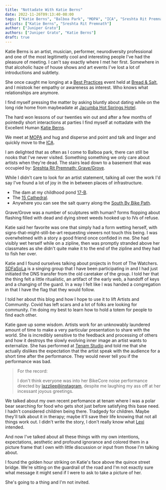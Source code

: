 ```yaml
---
title: "Nottadate With Katie Berns"
date: 2022-11-26T09:13:40-08:00
tags: ["Katie Berns", "Balboa Park", "MOPA", "ICA", "Sreshta Rit Premnath", "Cara Knott", "tenam", "infrastructure", "15 Cathedral", "Best Practices", "Jacumba Hot Springs Hotel", "Bread & Salt", "The Watchers", "SDFaSoLa", "BikeCore", "tragedy", "lazzliee"]
artists: ["Katie Berns", "Sreshta Rit Premnath"]
author: ["Juniper Grato"]
authors: ["Juniper Grato", "Katie Berns"]
draft: true
---
```


Katie Berns is an artist, musician, performer, neurodiversity professional and one of the most legitimetly cool and interesting people I've had the pleasure of meeting.
I can't say exactly where I met her first.
Somewhere in that alcoholic haze of house shows and art events I've lost a lot of introductions and subtlety.

She once caught me longing at a [Best Practices](https://www.practicebest.org/past-exhibtions) event held at [Bread & Salt](https://www.breadandsaltsandiego.com), and I mistook her empathy or awareness as interest.
Who knows what relationships are anymore.

I find myself pressing the matter by asking bluntly about dating while on the long ride home from maybeadate at [Jacumba Hot Springs Hotel](https://www.instagram.com/jacumbahotspringshotel/).

The hard won lessons of our twenties win out and after a few months of pointedly short interactions at parties I find myself at nottadate with the Excellent Human [Katie Berns](https://katieberns.com/about).

We meet at [MOPA](https://mopa.org/) and hug and disperse and point and talk and linger and quickly move to the [ICA](https://icasandiego.org/).

I am delighted that as often as I come to Balboa park, there can still be nooks that I've never visited.
Something something we only care about artists when they're dead.
The stairs lead down to a basement that was occupied by: [Sreshta Rit Premnath: Grave/Grove](https://icasandiego.org/art/sreshta-rit-premnath/).

While I didn't care to look for an artist statement, talking all over the work I'd say I've found a lot of joy in the in between places of infrastructure.
* The dam at my childhood pond [17-B](https://www.sandiegoponds.info/p/pond-17b.html).
* The [15 Cathedral](https://en.wikipedia.org/wiki/Murder_of_Cara_Knott).
* Anywhere you can see the salt quarry along the [South By Bike Path](https://www.sandiego.org/articles/biking/bike-route-bayshore-bikeway.aspx).

Grave/Grove was a number of sculptures with human? forms flopping about flashing filled with dead and dying street weeds hooked up to IVs of refuse.

Katie said her favorite was one that simply had a form wetting herself, with signs-that-might-still-be-art requesting viewers not touch this being.
I was overwhelmed with a story a good friend once confided in me.
She had visibly wet herself while on a zipline, then was promptly stranded above her classmates as she didn't quite make it to the end of the zipline and they had to fish her over.

Katie and I found ourselves talking about projects in front of The Watchers.
[SDFaSoLa](https://www.sdfasola.org/) is a singing group that I have been participating in and I had just initiated the DNS transfer from the old caretaker of the group.
I told her that the thing felt a little ritualistic, an artifact of the early web, a handoff of keys and a changing of the guard.
In a way I felt like I was handed a congregation in that I have the flag that they would follow.

I told her about this blog and how I hope to use it to lift Artists and Community.
Covid has left scars and a lot of folks are looking for community.
I'm doing my best to learn how to hold a totem for people to find each other.

Katie gave up some wisdom.
Artists work for an unknowably laundered amount of time to make a very particular presentation to share with the world.
She is incredibly sensitive to the feedback and processing of others and how it destroys the slowly evolving inner image an artist wants to externalize.
She has performed at [Tenam Studio](https://www.tenamstudio.com/) and told me that she actually dislikes the expectation that the artist speak with the audience for a short time after the performance.
They would never tell you if the performance was bad.

> For the record:
> 
> I don't think everyone was into her BikeCore noise performance directed by [lazzliee@instagram](https://www.instagram.com/lazzliee/), despite me laughing my ass off at her incessant joyous greetings.

We talked about my own recent perfomance at tenam where I was a polar bear searching for food who gets shot just before satisfying this base need.
I hadn't considered children being there.
Tradgedy for children.
Maybe they'll talk about it in therapy; maybe it'll save their life knowing that not all things work out.
I didn't write the story, I don't really know what [Lexi](https://www.lexipulido.com/) intended.

And now I've talked about all these things with my own intentions, expectations, aesthetic and profound ignorance and colored them in a picture frame that I own with little discussion or input from those I'm talking about.

I found the golden hour striking on Katie's face above the quince street bridge.
We're sitting on the guardrail of the road and I'm not exactly sure what message it might send if I were to ask to take a picture of her.

She's going to a thing and I'm not invited.


